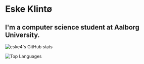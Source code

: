 # Eske Klintø
## I'm a computer science student at Aalborg University.



![eske4's GitHub stats](https://github-readme-stats.vercel.app/api?username=eske4&show_icons=true&include_all_commits=true&count_private=true)


![Top Languages](https://github-readme-stats.vercel.app/api/top-langs/?username=eske4&layout=compact&langs_count=8)

